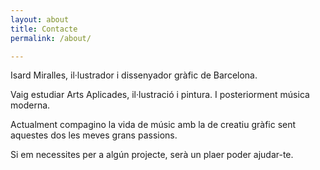 ```yaml
---
layout: about
title: Contacte
permalink: /about/

---
```


Isard Miralles, il·lustrador i dissenyador gràfic de Barcelona.

Vaig estudiar Arts Aplicades, il·lustració i pintura. I posteriorment música moderna.

Actualment compagino la vida de músic amb la de creatiu gràfic sent aquestes dos les meves grans passions.


Si em necessites per a algún projecte, serà un plaer poder ajudar-te.